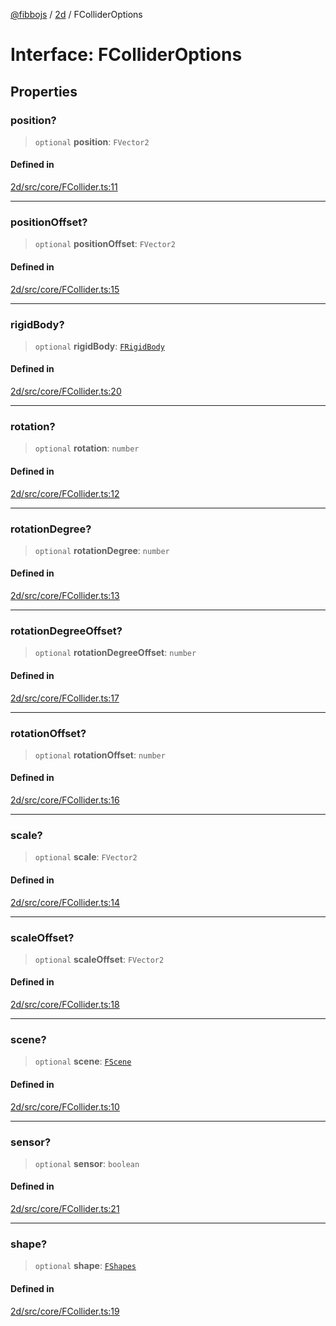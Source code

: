 [@fibbojs](/api/index) / [2d](/api/2d) / FColliderOptions

# Interface: FColliderOptions

## Properties

### position?

> `optional` **position**: `FVector2`

#### Defined in

[2d/src/core/FCollider.ts:11](https://github.com/fibbojs/fibbo/blob/a8d7b4720cdb2648ddcb2159cdc3e3671c6aee98/packages/2d/src/core/FCollider.ts#L11)

***

### positionOffset?

> `optional` **positionOffset**: `FVector2`

#### Defined in

[2d/src/core/FCollider.ts:15](https://github.com/fibbojs/fibbo/blob/a8d7b4720cdb2648ddcb2159cdc3e3671c6aee98/packages/2d/src/core/FCollider.ts#L15)

***

### rigidBody?

> `optional` **rigidBody**: [`FRigidBody`](../classes/FRigidBody.md)

#### Defined in

[2d/src/core/FCollider.ts:20](https://github.com/fibbojs/fibbo/blob/a8d7b4720cdb2648ddcb2159cdc3e3671c6aee98/packages/2d/src/core/FCollider.ts#L20)

***

### rotation?

> `optional` **rotation**: `number`

#### Defined in

[2d/src/core/FCollider.ts:12](https://github.com/fibbojs/fibbo/blob/a8d7b4720cdb2648ddcb2159cdc3e3671c6aee98/packages/2d/src/core/FCollider.ts#L12)

***

### rotationDegree?

> `optional` **rotationDegree**: `number`

#### Defined in

[2d/src/core/FCollider.ts:13](https://github.com/fibbojs/fibbo/blob/a8d7b4720cdb2648ddcb2159cdc3e3671c6aee98/packages/2d/src/core/FCollider.ts#L13)

***

### rotationDegreeOffset?

> `optional` **rotationDegreeOffset**: `number`

#### Defined in

[2d/src/core/FCollider.ts:17](https://github.com/fibbojs/fibbo/blob/a8d7b4720cdb2648ddcb2159cdc3e3671c6aee98/packages/2d/src/core/FCollider.ts#L17)

***

### rotationOffset?

> `optional` **rotationOffset**: `number`

#### Defined in

[2d/src/core/FCollider.ts:16](https://github.com/fibbojs/fibbo/blob/a8d7b4720cdb2648ddcb2159cdc3e3671c6aee98/packages/2d/src/core/FCollider.ts#L16)

***

### scale?

> `optional` **scale**: `FVector2`

#### Defined in

[2d/src/core/FCollider.ts:14](https://github.com/fibbojs/fibbo/blob/a8d7b4720cdb2648ddcb2159cdc3e3671c6aee98/packages/2d/src/core/FCollider.ts#L14)

***

### scaleOffset?

> `optional` **scaleOffset**: `FVector2`

#### Defined in

[2d/src/core/FCollider.ts:18](https://github.com/fibbojs/fibbo/blob/a8d7b4720cdb2648ddcb2159cdc3e3671c6aee98/packages/2d/src/core/FCollider.ts#L18)

***

### scene?

> `optional` **scene**: [`FScene`](../classes/FScene.md)

#### Defined in

[2d/src/core/FCollider.ts:10](https://github.com/fibbojs/fibbo/blob/a8d7b4720cdb2648ddcb2159cdc3e3671c6aee98/packages/2d/src/core/FCollider.ts#L10)

***

### sensor?

> `optional` **sensor**: `boolean`

#### Defined in

[2d/src/core/FCollider.ts:21](https://github.com/fibbojs/fibbo/blob/a8d7b4720cdb2648ddcb2159cdc3e3671c6aee98/packages/2d/src/core/FCollider.ts#L21)

***

### shape?

> `optional` **shape**: [`FShapes`](../enumerations/FShapes.md)

#### Defined in

[2d/src/core/FCollider.ts:19](https://github.com/fibbojs/fibbo/blob/a8d7b4720cdb2648ddcb2159cdc3e3671c6aee98/packages/2d/src/core/FCollider.ts#L19)
